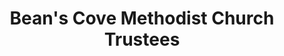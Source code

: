 ---
layout: repo
title: "Bean's Cove Methodist Church Trustees"
id: 13366
permalink: repos/13366/
---